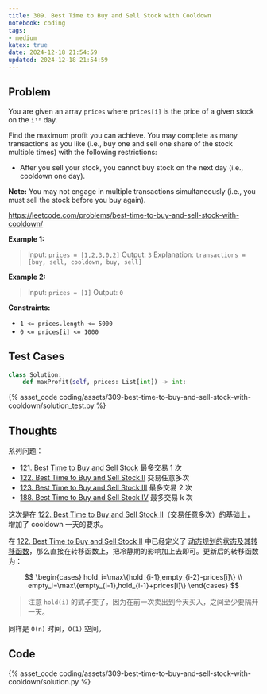 ```yaml
---
title: 309. Best Time to Buy and Sell Stock with Cooldown
notebook: coding
tags:
- medium
katex: true
date: 2024-12-18 21:54:59
updated: 2024-12-18 21:54:59
---
```

## Problem

You are given an array `prices` where `prices[i]` is the price of a given stock on the `iᵗʰ` day.

Find the maximum profit you can achieve. You may complete as many transactions as you like (i.e., buy one and sell one share of the stock multiple times) with the following restrictions:

- After you sell your stock, you cannot buy stock on the next day (i.e., cooldown one day).

**Note:** You may not engage in multiple transactions simultaneously (i.e., you must sell the stock before you buy again).

<https://leetcode.com/problems/best-time-to-buy-and-sell-stock-with-cooldown/>

**Example 1:**

> Input: `prices = [1,2,3,0,2]`
> Output: `3`
> Explanation: `transactions = [buy, sell, cooldown, buy, sell]`

**Example 2:**

> Input: `prices = [1]`
> Output: `0`

**Constraints:**

- `1 <= prices.length <= 5000`
- `0 <= prices[i] <= 1000`

## Test Cases

``` python
class Solution:
    def maxProfit(self, prices: List[int]) -> int:
```

{% asset_code coding/assets/309-best-time-to-buy-and-sell-stock-with-cooldown/solution_test.py %}

## Thoughts

系列问题：

- [121. Best Time to Buy and Sell Stock](121-best-time-to-buy-and-sell-stock) 最多交易 1 次
- [122. Best Time to Buy and Sell Stock II](122-best-time-to-buy-and-sell-stock-ii) 交易任意多次
- [123. Best Time to Buy and Sell Stock III](123-best-time-to-buy-and-sell-stock-iii) 最多交易 2 次
- [188. Best Time to Buy and Sell Stock IV](188-best-time-to-buy-and-sell-stock-iv) 最多交易 k 次

这次是在 [122. Best Time to Buy and Sell Stock II](122-best-time-to-buy-and-sell-stock-ii)（交易任意多次）的基础上，增加了 cooldown 一天的要求。

在 [122. Best Time to Buy and Sell Stock II](122-best-time-to-buy-and-sell-stock-ii) 中已经定义了 [动态规划的状态及其转移函数](122-best-time-to-buy-and-sell-stock-ii#DP)，那么直接在转移函数上，把冷静期的影响加上去即可。更新后的转移函数为：

$$
\begin{cases}
  hold_i=\max\{hold_{i-1},empty_{i-2}-prices[i]\} \\
  empty_i=\max\{empty_{i-1},hold_{i-1}+prices[i]\}
\end{cases}
$$

> 注意 `hold(i)` 的式子变了，因为在前一次卖出到今天买入，之间至少要隔开一天。

同样是 `O(n)` 时间，`O(1)` 空间。

## Code

{% asset_code coding/assets/309-best-time-to-buy-and-sell-stock-with-cooldown/solution.py %}
